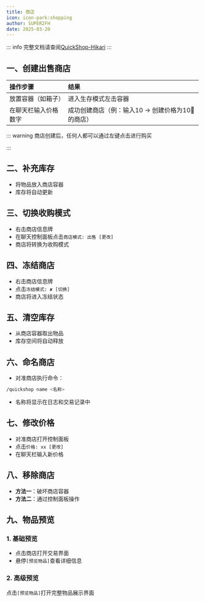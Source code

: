 ```yaml
---
title: 商店
icon: icon-park:shopping
author: SUPER2FH
date: 2025-03-20
---
```




::: info 完整文档请查阅[QuickShop-Hikari](https://quickshop-community.github.io/QuickShop-Hikari-Documents/zh-CN/docs/category/features)
:::


## 一、创建出售商店

| 操作步骤               | 结果                     |
|:-----------------------|:-------------------------|
| 放置容器（如箱子）   | 进入生存模式左击容器      |
| 在聊天栏输入价格数字 | 成功创建商店（例：输入10 → 创建价格为10🍉的商店） |

::: warning 商店创建后，任何人都可以通过左键点击进行购买

:::

## 二、补充库存

- 将物品放入商店容器
- 库存将自动更新


## 三、切换收购模式
- 右击商店信息牌
- 在聊天控制面板点击`商店模式: 出售 [更改]`
- 商店将转换为收购模式


## 四、冻结商店
- 右击商店信息牌
- 点击`冻结模式: ✘ [切换]`
- 商店将进入冻结状态


## 五、清空库存
- 从商店容器取出物品
- 库存空间将自动释放

## 六、命名商店
- 对准商店执行命令：
```bash
/quickshop name <名称>
```
- 名称将显示在日志和交易记录中


## 七、修改价格
- 对准商店打开控制面板
- 点击`价格: xx [更改]`
- 在聊天栏输入新价格


## 八、移除商店
- **方法一**：破坏商店容器
- **方法二**：通过控制面板操作

## 九、物品预览
### 1. 基础预览
- 点击商店打开交易界面
- 悬停`[预览物品]`查看详细信息

### 2. 高级预览
点击`[预览物品]`打开完整物品展示界面
